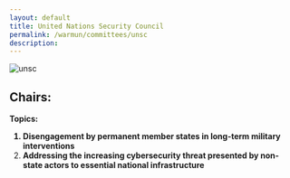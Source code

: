 ```yaml
---
layout: default
title: United Nations Security Council
permalink: /warmun/committees/unsc
description:
---
```

![unsc](https://user-images.githubusercontent.com/55463665/138574172-6e398c37-8818-488a-8a37-9e40f01f0e73.jpg)
## Chairs:
<b>Topics:
  1. Disengagement by permanent member states in long-term military interventions
  2. Addressing the increasing cybersecurity threat presented by non-state actors to essential national infrastructure</b>
